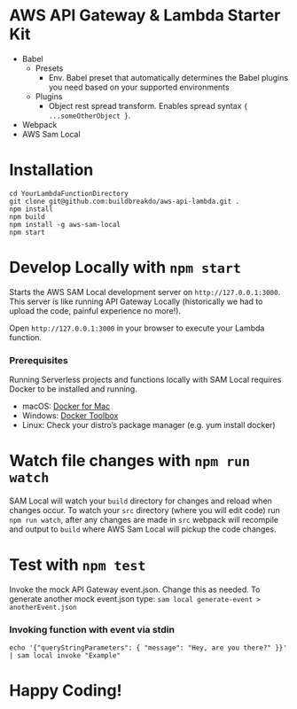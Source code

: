 # AWS API Gateway & Lambda Starter Kit
- Babel
  - Presets
    - Env. Babel preset that automatically determines the Babel plugins you need based on your supported environments
  - Plugins
    - Object rest spread transform. Enables spread syntax `{ ...someOtherObject }`.
- Webpack
- AWS Sam Local

# Installation
```
cd YourLambdaFunctionDirectory
git clone git@github.com:buildbreakdo/aws-api-lambda.git .
npm install
npm build
npm install -g aws-sam-local
npm start
```

# Develop Locally with `npm start`
Starts the AWS SAM Local development server on `http://127.0.0.1:3000`. This server is like running API Gateway Locally (historically we had to upload the code, painful experience no more!). 

Open `http://127.0.0.1:3000` in your browser to execute your Lambda function.

### Prerequisites
Running Serverless projects and functions locally with SAM Local requires Docker to be installed and running.

 - macOS: [Docker for Mac](https://store.docker.com/editions/community/docker-ce-desktop-mac)
 - Windows: [Docker Toolbox](https://download.docker.com/win/stable/DockerToolbox.exe)
 - Linux: Check your distro’s package manager (e.g. yum install docker)

# Watch file changes with `npm run watch`
SAM Local will watch your `build` directory for changes and reload when changes occur. To watch your `src` directory (where you will edit code) run `npm run watch`, after any changes are made in `src` webpack will recompile and output to `build` where AWS Sam Local will pickup the code changes. 

# Test with `npm test`
Invoke the mock API Gateway event.json. Change this as needed. To generate another mock event.json type: `sam local generate-event > anotherEvent.json`

### Invoking function with event via stdin
`echo '{"queryStringParameters": { "message": "Hey, are you there?" }}' | sam local invoke "Example"`

# Happy Coding!
